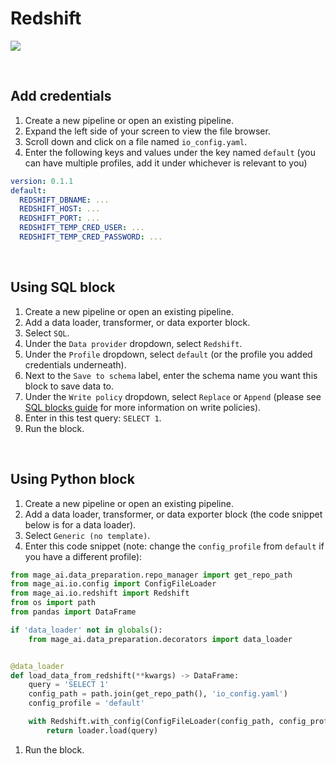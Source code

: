 # Redshift

![](https://user-images.githubusercontent.com/78053898/198754422-f3800160-b36a-4e3c-af78-cf322e55a7d3.png)

<br />

## Add credentials

1. Create a new pipeline or open an existing pipeline.
1. Expand the left side of your screen to view the file browser.
1. Scroll down and click on a file named `io_config.yaml`.
1. Enter the following keys and values under the key named `default` (you can have multiple
profiles, add it under whichever is relevant to you)
```yaml
version: 0.1.1
default:
  REDSHIFT_DBNAME: ...
  REDSHIFT_HOST: ...
  REDSHIFT_PORT: ...
  REDSHIFT_TEMP_CRED_USER: ...
  REDSHIFT_TEMP_CRED_PASSWORD: ...
```

<br />

## Using SQL block

1. Create a new pipeline or open an existing pipeline.
1. Add a data loader, transformer, or data exporter block.
1. Select `SQL`.
1. Under the `Data provider` dropdown, select `Redshift`.
1. Under the `Profile` dropdown, select `default` (or the profile you added credentials underneath).
1. Next to the `Save to schema` label, enter the schema name you want this block to save data to.
1. Under the `Write policy` dropdown, select `Replace` or `Append`
(please see [SQL blocks guide](../guides/blocks/SQL.md#configure-sql-block) for more information on write policies).
1. Enter in this test query: `SELECT 1`.
1. Run the block.

<br />

## Using Python block

1. Create a new pipeline or open an existing pipeline.
1. Add a data loader, transformer, or data exporter block
(the code snippet below is for a data loader).
1. Select `Generic (no template)`.
1. Enter this code snippet
(note: change the `config_profile` from `default` if you have a different profile):
```python
from mage_ai.data_preparation.repo_manager import get_repo_path
from mage_ai.io.config import ConfigFileLoader
from mage_ai.io.redshift import Redshift
from os import path
from pandas import DataFrame

if 'data_loader' not in globals():
    from mage_ai.data_preparation.decorators import data_loader


@data_loader
def load_data_from_redshift(**kwargs) -> DataFrame:
    query = 'SELECT 1'
    config_path = path.join(get_repo_path(), 'io_config.yaml')
    config_profile = 'default'

    with Redshift.with_config(ConfigFileLoader(config_path, config_profile)) as loader:
        return loader.load(query)
```
1. Run the block.

<br />
